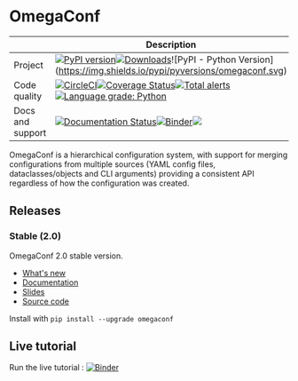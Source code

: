 # OmegaConf
|  | Description |
| --- | --- |
| Project | [![PyPI version](https://badge.fury.io/py/omegaconf.svg)](https://badge.fury.io/py/omegaconf)[![Downloads](https://pepy.tech/badge/omegaconf/month)](https://pepy.tech/project/omegaconf/month?versions=1.4.*&versions=2.0.0*&versions=2.0.1*)![PyPI - Python Version](https://img.shields.io/pypi/pyversions/omegaconf.svg) |
| Code quality| [![CircleCI](https://img.shields.io/circleci/build/github/omry/omegaconf?logo=s&token=5de2f8dc2a0dd78438520575431aa533150806e3)](https://circleci.com/gh/omry/omegaconf)[![Coverage Status](https://coveralls.io/repos/github/omry/omegaconf/badge.svg)](https://coveralls.io/github/omry/omegaconf)[![Total alerts](https://img.shields.io/lgtm/alerts/g/omry/omegaconf.svg?logo=lgtm&logoWidth=18)](https://lgtm.com/projects/g/omry/omegaconf/alerts/)[![Language grade: Python](https://img.shields.io/lgtm/grade/python/g/omry/omegaconf.svg?logo=lgtm&logoWidth=18)](https://lgtm.com/projects/g/omry/omegaconf/context:python)|
| Docs and support |[![Documentation Status](https://readthedocs.org/projects/omegaconf/badge/?version=2.0_branch)](https://omegaconf.readthedocs.io/en/latest/?badge=2.0_branch)[![Binder](https://mybinder.org/badge_logo.svg)](https://mybinder.org/v2/gh/omry/omegaconf/master?filepath=docs%2Fnotebook%2FTutorial.ipynb)[![](https://img.shields.io/badge/zulip-join_chat-brightgreen.svg)](https://hydra-framework.zulipchat.com)|


OmegaConf is a hierarchical configuration system, with support for merging configurations from multiple sources (YAML config files, dataclasses/objects and CLI arguments)
providing a consistent API regardless of how the configuration was created.

## Releases
### Stable (2.0)
OmegaConf 2.0 stable version.

* [What's new](https://github.com/omry/omegaconf/releases/tag/2.0.0)
* [Documentation](https://omegaconf.readthedocs.io/en/2.0_branch/)
* [Slides](https://docs.google.com/presentation/d/e/2PACX-1vT_UIV7hCnquIbLUm4NnkUpXvPEh33IKiUEvPRF850WKA8opOlZOszjKdZ3tPmf8u7hGNP6HpqS-NT5/pub?start=false&loop=false&delayms=3000)
* [Source code](https://github.com/omry/omegaconf/tree/2.0_branch)

Install with `pip install --upgrade omegaconf`

## Live tutorial
Run the live tutorial : [![Binder](https://mybinder.org/badge_logo.svg)](https://mybinder.org/v2/gh/omry/omegaconf/master?filepath=docs%2Fnotebook%2FTutorial.ipynb)
